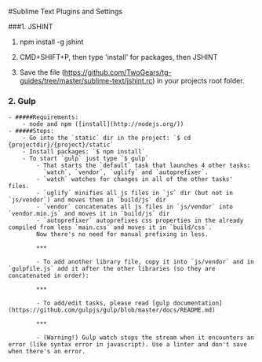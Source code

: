 #Sublime Text Plugins and Settings


###1. JSHINT
1. npm install -g jshint

2. CMD+SHIFT+P, then type 'install' for packages, then JSHINT

3. Save the file (https://github.com/TwoGears/tg-guides/tree/master/sublime-text/jshint.rc) in your projects root folder.

### 2. Gulp
    - #####Requirements:
        - node and npm ([install](http://nodejs.org/))
    - #####Steps:
        - Go into the `static` dir in the project: `$ cd {projectdir}/{project}/static`
        - Install packages: `$ npm install`
        - To start `gulp` just type `$ gulp`
            - That starts the `default` task that launches 4 other tasks:
              `watch`, `vendor`, `uglify` and `autoprefixer`.
            - `watch` watches for changes in all of the other tasks' files.
            - `uglify` minifies all js files in `js` dir (but not in `js/vendor`) and moves them in `build/js` dir
            - `vendor` concatenates all js files in `js/vendor` into `vendor.min.js` and moves it in `build/js` dir
            - `autoprefixer` autoprefixes css properties in the already compiled from less `main.css` and moves it in `build/css`.
            Now there's no need for manual prefixing in less.

            ***

            - To add another library file, copy it into `js/vendor` and in `gulpfile.js` add it after the other libraries (so they are concatenated in order):

            ***

            - To add/edit tasks, please read [gulp documentation](https://github.com/gulpjs/gulp/blob/master/docs/README.md)

            ***

            - (Warning!) Gulp watch stops the stream when it encounters an error (like syntax error in javascript). Use a linter and don't save when there's an error.